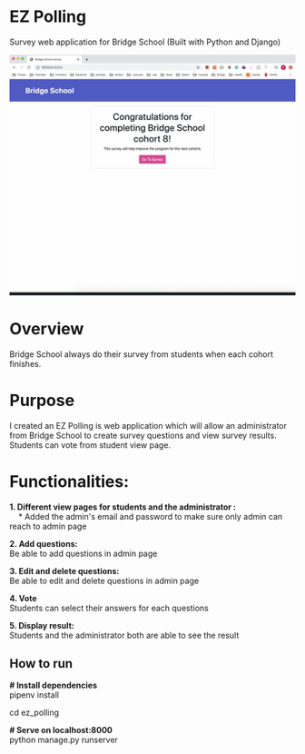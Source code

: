 # EZ Polling
Survey web application for Bridge School (Built with Python and Django)

![Bridge School Survey](bridgeSurvey.gif)

# Overview

Bridge School always do their survey from students when each cohort finishes. 

# Purpose

I created an EZ Polling is web application which will allow an administrator from  Bridge School to create survey questions and view survey results. Students can vote from student view page.

# Functionalities:

**1. Different view pages for students and the administrator :**  
&nbsp; &nbsp; * Added the admin's email and password to make sure only admin can reach to admin page <br />

**2.  Add questions:**  
    Be able to add questions in admin page

**3. Edit and delete questions:**  
    Be able to edit and delete questions in admin page

**4. Vote**  
    Students can select their answers for each questions

**5. Display result:**  
    Students and the administrator both are able to see the result

## How to run

**\# Install dependencies** <br />
pipenv install

cd ez_polling <br />

**\# Serve on localhost:8000** <br />
python manage.py runserver
